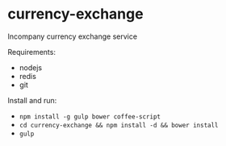 # currency-exchange
Incompany currency exchange service

Requirements:
* nodejs
* redis
* git

Install and run:
* ```npm install -g gulp bower coffee-script```
* ```cd currency-exchange && npm install -d && bower install```
* ```gulp```
